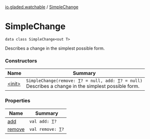 [io.gladed.watchable](../index.md) / [SimpleChange](./index.md)

# SimpleChange

`data class SimpleChange<out T>`

Describes a change in the simplest possible form.

### Constructors

| Name | Summary |
|---|---|
| [&lt;init&gt;](-init-.md) | `SimpleChange(remove: `[`T`](index.md#T)`? = null, add: `[`T`](index.md#T)`? = null)`<br>Describes a change in the simplest possible form. |

### Properties

| Name | Summary |
|---|---|
| [add](add.md) | `val add: `[`T`](index.md#T)`?` |
| [remove](remove.md) | `val remove: `[`T`](index.md#T)`?` |

